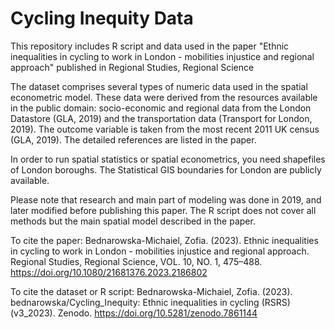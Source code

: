 # Cycling Inequity Data

This repository includes R script and data used in the paper "Ethnic inequalities in cycling to work in London - mobilities injustice and regional approach" published in Regional Studies, Regional Science

The dataset comprises several types of numeric data used in the spatial econometric model. These data were derived from the resources available in the public domain: socio-economic and regional data from the London Datastore (GLA, 2019) and the transportation data (Transport for London, 2019). The outcome variable is taken from the most recent 2011 UK census (GLA, 2019). The detailed references are listed in the paper.

In order to run spatial statistics or spatial econometrics, you need shapefiles of London boroughs. The Statistical GIS boundaries for London are publicly available.  

Please note that research and main part of modeling was done in 2019, and later modified before publishing this paper. The R script does not cover all methods but the main spatial model described in the paper.

To cite the paper:
Bednarowska-Michaiel, Zofia. (2023). Ethnic inequalities in cycling to work in London - mobilities injustice and regional approach. Regional Studies, Regional Science, VOL. 10, NO. 1, 475–488. https://doi.org/10.1080/21681376.2023.2186802 


To cite the dataset or R script:
Bednarowska-Michaiel, Zofia. (2023). bednarowska/Cycling_Inequity: Ethnic inequalities in cycling (RSRS) (v3_2023). Zenodo. https://doi.org/10.5281/zenodo.7861144 
